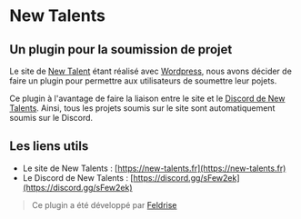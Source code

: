 # New Talents
## Un plugin pour la soumission de projet

Le site de [New Talent](https://new-talents.fr) étant réalisé avec [Wordpress](https://wordpress.org), nous avons décider de faire un plugin pour permettre aux utilisateurs de soumettre leur pojets.

Ce plugin à l'avantage de faire la liaison entre le site et le [Discord de New Talents](https://discord.gg/sFew2ek). Ainsi, tous les projets soumis sur le site sont automatiquement soumis sur le Discord.

## Les liens utils
 - Le site de New Talents : [https://new-talents.fr](https://new-talents.fr)
 - Le Discord de New Talents : [https://discord.gg/sFew2ek](https://discord.gg/sFew2ek)

> Ce plugin a été développé par [Feldrise](https://feldrise.com)